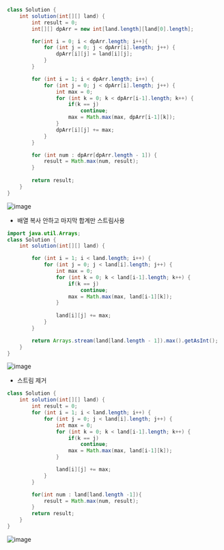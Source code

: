 ```JAVA
class Solution {
    int solution(int[][] land) {
        int result = 0;
        int[][] dpArr = new int[land.length][land[0].length];

        for(int i = 0; i < dpArr.length; i++){
            for (int j = 0; j < dpArr[i].length; j++) {
                dpArr[i][j] = land[i][j];
            }
        }

        for (int i = 1; i < dpArr.length; i++) {
            for (int j = 0; j < dpArr[i].length; j++) {
                int max = 0;
                for (int k = 0; k < dpArr[i-1].length; k++) {
                    if(k == j)
                        continue;
                    max = Math.max(max, dpArr[i-1][k]);
                }
                dpArr[i][j] += max;
            }
        }

        for (int num : dpArr[dpArr.length - 1]) {
            result = Math.max(num, result);
        }
        
        return result;
    }
}
```
![image](https://github.com/alswo1212/CNF_codingTest_sturdy/assets/92290312/2700ebad-967d-4032-a811-e8bdb4764002)

+ 배열 복사 안하고 마지막 합계만 스트림사용
```java
import java.util.Arrays;
class Solution {
    int solution(int[][] land) {

        for (int i = 1; i < land.length; i++) {
            for (int j = 0; j < land[i].length; j++) {
                int max = 0;
                for (int k = 0; k < land[i-1].length; k++) {
                    if(k == j)
                        continue;
                    max = Math.max(max, land[i-1][k]);
                }
                
                land[i][j] += max;
            }
        }

        return Arrays.stream(land[land.length - 1]).max().getAsInt();
    }
}
```
![image](https://github.com/alswo1212/CNF_codingTest_sturdy/assets/92290312/6f65de40-dc79-46d9-92ff-dbb0bc6cea8e)

+ 스트림 제거
```java
class Solution {
    int solution(int[][] land) {
        int result = 0;
        for (int i = 1; i < land.length; i++) {
            for (int j = 0; j < land[i].length; j++) {
                int max = 0;
                for (int k = 0; k < land[i-1].length; k++) {
                    if(k == j)
                        continue;
                    max = Math.max(max, land[i-1][k]);
                }

                land[i][j] += max;
            }
        }

        for(int num : land[land.length -1]){
            result = Math.max(num, result);
        }
        return result;
    }
}
```
![image](https://github.com/alswo1212/CNF_codingTest_sturdy/assets/92290312/8dc788cb-bd7c-42a5-9262-e72b11e33a00)
